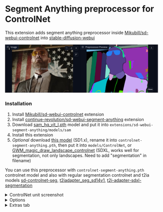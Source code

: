 # Segment Anything preprocessor for ControlNet

This extension adds segment anything preprocessor inside [Mikubill/sd-webui-controlnet](https://github.com/Mikubill/sd-webui-controlnet) into [stable-diffusion-webui](https://github.com/AUTOMATIC1111/stable-diffusion-webui)

![](images/preview.jpg)

### Installation

1. Install [Mikubill/sd-webui-controlnet](https://github.com/Mikubill/sd-webui-controlnet) extension
1. Install [continue-revolution/sd-webui-segment-anything](https://github.com/continue-revolution/sd-webui-segment-anything) extension
1. Download [sam_hq_vit_l.pth](https://huggingface.co/lkeab/hq-sam/resolve/main/sam_hq_vit_l.pth) model and put it into `extensions/sd-webui-segment-anything/models/sam`
1. Install this extension
1. *Optional* download [this model](https://huggingface.co/mfidabel/controlnet-segment-anything/raw/main/diffusion_pytorch_model.bin) (SD1.x), rename it into `controlnet-segment-anything.pth`, then put it into `models/ControlNet`, or [GWM_magic_draw_landscape_controlnet](https://civitai.com/models/253564/gwmmagicdrawlandscapecontrolnet) (SDXL, works well for segmentation, not only landscapes. Need to add "segmentation" in filename)

You can use this preprocessor with `controlnet-segment-anything.pth` controlnet model and also with regular segmentation controlnet and t2ia models [sd-controlnet-seg](https://huggingface.co/lllyasviel/sd-controlnet-seg), [t2iadapter_seg_sd14v1](https://huggingface.co/TencentARC/t2iadapter_seg_sd14v1), [t2i-adapter-sdxl-segmentation](https://huggingface.co/SargeZT/t2i-adapter-sdxl-segmentation)

<details>
<summary>ControlNet unit screenshot</summary>

![](images/unit.jpg)

</details>

<details>
<summary>Options</summary>

You can adjust Auto SAM options used in this module in the Segment Anything settings:

![](images/options.jpg)

</details>


<details>
<summary>Extras tab</summary>

You can also use this preprocessor inside Extras tab with my other extension [sd-webui-cn-in-extras-tab](https://github.com/light-and-ray/sd-webui-cn-in-extras-tab)

![](images/extras.jpg)

</details>

